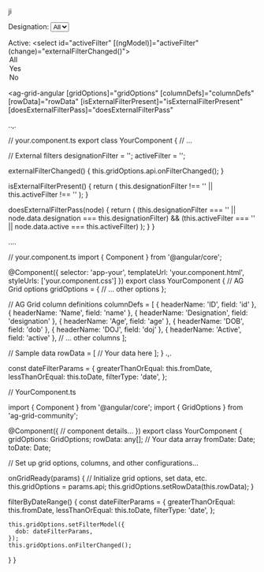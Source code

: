 ji<!-- your.component.html -->
<div>
  <label for="designationFilter">Designation:</label>
  <select id="designationFilter" [(ngModel)]="designationFilter" (change)="externalFilterChanged()">
    <option value="">All</option>
    <!-- Populate with unique designations from your data -->
  </select>

  <label for="activeFilter">Active:</label>
  <select id="activeFilter" [(ngModel)]="activeFilter" (change)="externalFilterChanged()">
    <option value="">All</option>
    <option value="true">Yes</option>
    <option value="false">No</option>
  </select>
</div>

<ag-grid-angular
  [gridOptions]="gridOptions"
  [columnDefs]="columnDefs"
  [rowData]="rowData"
  [isExternalFilterPresent]="isExternalFilterPresent"
  [doesExternalFilterPass]="doesExternalFilterPass"
>
</ag-grid-angular>


..,.


// your.component.ts
export class YourComponent {
  // ...

  // External filters
  designationFilter = '';
  activeFilter = '';

  externalFilterChanged() {
    this.gridOptions.api.onFilterChanged();
  }

  isExternalFilterPresent() {
    return (
      this.designationFilter !== '' ||
      this.activeFilter !== ''
    );
  }

  doesExternalFilterPass(node) {
    return (
      (this.designationFilter === '' || node.data.designation === this.designationFilter) &&
      (this.activeFilter === '' || node.data.active === this.activeFilter)
    );
  }
}


....

// your.component.ts
import { Component } from '@angular/core';

@Component({
  selector: 'app-your',
  templateUrl: 'your.component.html',
  styleUrls: ['your.component.css']
})
export class YourComponent {
  // AG Grid options
  gridOptions = {
    // ... other options
  };

  // AG Grid column definitions
  columnDefs = [
    { headerName: 'ID', field: 'id' },
    { headerName: 'Name', field: 'name' },
    { headerName: 'Designation', field: 'designation' },
    { headerName: 'Age', field: 'age' },
    { headerName: 'DOB', field: 'dob' },
    { headerName: 'DOJ', field: 'doj' },
    { headerName: 'Active', field: 'active' },
    // ... other columns
  ];

  // Sample data
  rowData = [
    // Your data here
  ];
}
.,.



const dateFilterParams = {
      greaterThanOrEqual: this.fromDate,
      lessThanOrEqual: this.toDate,
      filterType: 'date',
    };




// YourComponent.ts

import { Component } from '@angular/core';
import { GridOptions } from 'ag-grid-community';

@Component({
  // component details...
})
export class YourComponent {
  gridOptions: GridOptions;
  rowData: any[]; // Your data array
  fromDate: Date;
  toDate: Date;

  // Set up grid options, columns, and other configurations...

  onGridReady(params) {
    // Initialize grid options, set data, etc.
    this.gridOptions = params.api;
    this.gridOptions.setRowData(this.rowData);
  }

  filterByDateRange() {
    const dateFilterParams = {
      greaterThanOrEqual: this.fromDate,
      lessThanOrEqual: this.toDate,
      filterType: 'date',
    };

    this.gridOptions.setFilterModel({
      dob: dateFilterParams,
    });
    this.gridOptions.onFilterChanged();
  }
}



